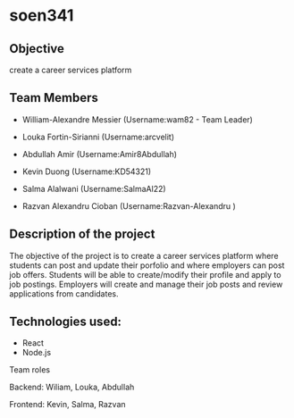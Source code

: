 # soen341


## Objective

create a career services platform


## Team Members

* William-Alexandre Messier (Username:wam82 - Team Leader)

* Louka Fortin-Sirianni (Username:arcvelit)

* Abdullah Amir (Username:Amir8Abdullah)

* Kevin Duong (Username:KD54321)

* Salma Alalwani (Username:SalmaAl22)

* Razvan Alexandru Cioban (Username:Razvan-Alexandru )


## Description of the project

The objective of the project is to create a career services platform where students can post and update their porfolio and where employers can post job offers. Students will be able to create/modify their profile and apply to job postings. Employers will create and manage their job posts and review applications from candidates.


## Technologies used:

* React
* Node.js

Team roles

Backend: Wiliam, Louka, Abdullah

Frontend: Kevin, Salma, Razvan
